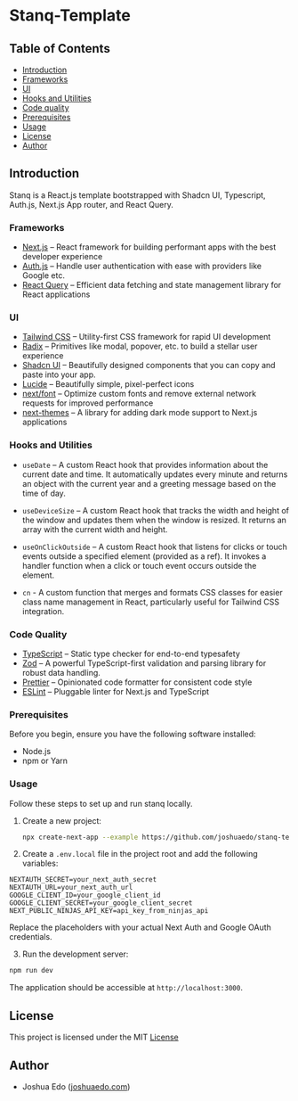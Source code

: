# Stanq-Template

## Table of Contents

- [Introduction](#introduction)
- [Frameworks](#frameworks)
- [UI](#ui)
- [Hooks and Utilities](#hooks-and-utilities)
- [Code quality](#code-quality)
- [Prerequisites](#prerequisites)
- [Usage](#usage)
- [License](#license)
- [Author](#author)

## Introduction

Stanq is a React.js template bootstrapped with Shadcn UI, Typescript, Auth.js, Next.js App router, and React Query.

### Frameworks

- [Next.js](https://nextjs.org/) – React framework for building performant apps with the best developer experience
- [Auth.js](https://authjs.dev/) – Handle user authentication with ease with providers like Google etc.
- [React Query](https://tanstack.com/query) – Efficient data fetching and state management library for React applications

### UI

- [Tailwind CSS](https://tailwindcss.com/) – Utility-first CSS framework for rapid UI development
- [Radix](https://www.radix-ui.com/) – Primitives like modal, popover, etc. to build a stellar user experience
- [Shadcn UI](https://ui.shadcn.com/) – Beautifully designed components that you can copy and paste into your app.
- [Lucide](https://lucide.dev/) – Beautifully simple, pixel-perfect icons
- [next/font](https://nextjs.org/docs/basic-features/font-optimization) – Optimize custom fonts and remove external network requests for improved performance
- [next-themes](https://github.com/pacocoursey/next-themes) – A library for adding dark mode support to Next.js applications

### Hooks and Utilities

- `useDate` – A custom React hook that provides information about the current date and time. It automatically updates every minute and returns an object with the current year and a greeting message based on the time of day.

- `useDeviceSize` – A custom React hook that tracks the width and height of the window and updates them when the window is resized. It returns an array with the current width and height.

- `useOnClickOutside` – A custom React hook that listens for clicks or touch events outside a specified element (provided as a ref). It invokes a handler function when a click or touch event occurs outside the element.

- `cn` - A custom function that merges and formats CSS classes for easier class name management in React, particularly useful for Tailwind CSS integration.

### Code Quality

- [TypeScript](https://www.typescriptlang.org/) – Static type checker for end-to-end typesafety
- [Zod](https://github.com/colinhacks/zod) – A powerful TypeScript-first validation and parsing library for robust data handling.
- [Prettier](https://prettier.io/) – Opinionated code formatter for consistent code style
- [ESLint](https://eslint.org/) – Pluggable linter for Next.js and TypeScript

### Prerequisites

Before you begin, ensure you have the following software installed:

- Node.js
- npm or Yarn

### Usage

Follow these steps to set up and run stanq locally.

1. Create a new project:

   ```bash
   npx create-next-app --example https://github.com/joshuaedo/stanq-template
   ```

 2.  Create a `.env.local` file in the project root and add the following variables:

   ```env
   NEXTAUTH_SECRET=your_next_auth_secret
   NEXTAUTH_URL=your_next_auth_url
   GOOGLE_CLIENT_ID=your_google_client_id
   GOOGLE_CLIENT_SECRET=your_google_client_secret
   NEXT_PUBLIC_NINJAS_API_KEY=api_key_from_ninjas_api
   ```

   Replace the placeholders with your actual Next Auth and Google OAuth credentials.

 3. Run the development server:

   ```bash
   npm run dev
   ```

   The application should be accessible at `http://localhost:3000`.

## License

This project is licensed under the MIT [License](https://github.com/joshuaedo/stanq-template/blob/main/LICENSE.md) 

## Author

- Joshua Edo ([joshuaedo.com](https://joshuaedo.com))
